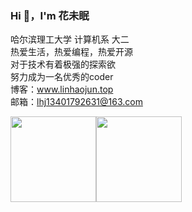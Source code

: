### Hi 👋，I'm 花未眠 
 
哈尔滨理工大学 计算机系 大二  
热爱生活，热爱编程，热爱开源  
对于技术有着极强的探索欲  
努力成为一名优秀的coder  
博客：www.linhaojun.top  
邮箱：lhj13401792631@163.com

<img align="" height="137px" src="https://github-readme-stats.vercel.app/api?username=linhaojun857&hide_title=true&hide_border=true&show_icons=true&include_all_commits=true&line_height=21&locale=cn" /><img align="" height="137px" src="https://github-readme-stats.vercel.app/api/top-langs/?username=linhaojun857&hide_title=true&hide_border=true&layout=compact&locale=cn" />
